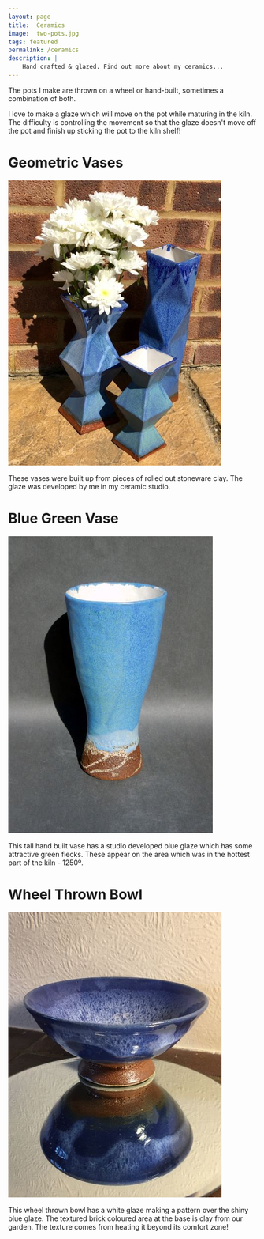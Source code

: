 ```yaml
---
layout: page
title:  Ceramics
image:  two-pots.jpg
tags: featured
permalink: /ceramics
description: |
    Hand crafted & glazed. Find out more about my ceramics...
---
```

The pots I make are thrown on a wheel or hand-built, sometimes a combination of both.

I love to make a glaze which will move on the pot while maturing in the kiln. The difficulty is controlling the movement so that the glaze doesn't move off the pot and finish up sticking the pot to the kiln shelf!

# Geometric Vases

![geometric vases](/images/Geometric-Vases.JPG)

These vases were built up from pieces of rolled out stoneware clay.
The glaze was developed by me in my ceramic studio.

# Blue Green Vase

![blue green vase](/images/Blue-Green-Vase.jpg)

This tall hand built vase has a studio developed blue glaze which has some attractive green flecks. These appear on the area which was in the hottest part of the kiln - 1250º. 

# Wheel Thrown Bowl

![Bowl blue glaze](/images/Bowl-blue-glaze.jpg)

This wheel thrown bowl has a white glaze making a pattern over the shiny blue glaze. The textured brick coloured area at the base is clay from our garden. The texture comes from heating it beyond its comfort zone!
